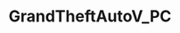 ---
title: GrandTheftAutoV_PC
crosslinks:
- gtaonline
- HeistTeams
- GTAGivers
- Steam
- GrandTheftAutoV
- GARNER2015
- gtacartel
- modpiracy
- GTA_Vinewood
- Games
- grandtheftautov
- gtaonlinecrews
- gta5onlinefreemoney
- GTAV
- funny
- CitiesSkylines
- REBL
- iwanttoapologize
- emulation
---